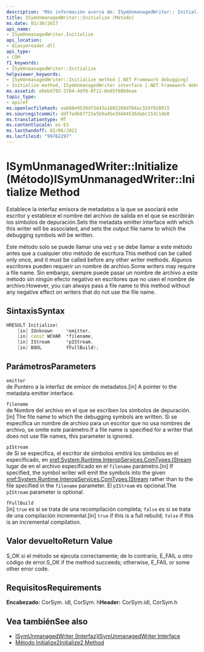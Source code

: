 ```yaml
---
description: 'Más información acerca de: ISymUnmanagedWriter:: Initialize (método)'
title: ISymUnmanagedWriter::Initialize (Método)
ms.date: 03/30/2017
api_name:
- ISymUnmanagedWriter.Initialize
api_location:
- diasymreader.dll
api_type:
- COM
f1_keywords:
- ISymUnmanagedWriter::Initialize
helpviewer_keywords:
- ISymUnmanagedWriter::Initialize method [.NET Framework debugging]
- Initialize method, ISymUnmanagedWriter interface [.NET Framework debugging]
ms.assetid: e0ebd793-3764-4df0-8f12-0e95f60b9eae
topic_type:
- apiref
ms.openlocfilehash: eab60e9539df3d43a1602268d704ac324f028915
ms.sourcegitcommit: ddf7edb67715a5b9a45e3dd44536dabc153c1de0
ms.translationtype: MT
ms.contentlocale: es-ES
ms.lasthandoff: 02/06/2021
ms.locfileid: "99762297"
---
```

# <a name="isymunmanagedwriterinitialize-method"></a><span data-ttu-id="6e855-103">ISymUnmanagedWriter::Initialize (Método)</span><span class="sxs-lookup"><span data-stu-id="6e855-103">ISymUnmanagedWriter::Initialize Method</span></span>

<span data-ttu-id="6e855-104">Establece la interfaz emisora de metadatos a la que se asociará este escritor y establece el nombre del archivo de salida en el que se escribirán los símbolos de depuración.</span><span class="sxs-lookup"><span data-stu-id="6e855-104">Sets the metadata emitter interface with which this writer will be associated, and sets the output file name to which the debugging symbols will be written.</span></span>  
  
 <span data-ttu-id="6e855-105">Este método solo se puede llamar una vez y se debe llamar a este método antes que a cualquier otro método de escritura.</span><span class="sxs-lookup"><span data-stu-id="6e855-105">This method can be called only once, and it must be called before any other writer methods.</span></span> <span data-ttu-id="6e855-106">Algunos escritores pueden requerir un nombre de archivo.</span><span class="sxs-lookup"><span data-stu-id="6e855-106">Some writers may require a file name.</span></span> <span data-ttu-id="6e855-107">Sin embargo, siempre puede pasar un nombre de archivo a este método sin ningún efecto negativo en escritores que no usen el nombre de archivo.</span><span class="sxs-lookup"><span data-stu-id="6e855-107">However, you can always pass a file name to this method without any negative effect on writers that do not use the file name.</span></span>  
  
## <a name="syntax"></a><span data-ttu-id="6e855-108">Sintaxis</span><span class="sxs-lookup"><span data-stu-id="6e855-108">Syntax</span></span>  
  
```cpp  
HRESULT Initialize(  
    [in] IUnknown     *emitter,  
    [in] const WCHAR  *filename,  
    [in] IStream      *pIStream,  
    [in] BOOL         fFullBuild);  
```  
  
## <a name="parameters"></a><span data-ttu-id="6e855-109">Parámetros</span><span class="sxs-lookup"><span data-stu-id="6e855-109">Parameters</span></span>  

 `emitter`  
 <span data-ttu-id="6e855-110">de Puntero a la interfaz de emisor de metadatos.</span><span class="sxs-lookup"><span data-stu-id="6e855-110">[in] A pointer to the metadata emitter interface.</span></span>  
  
 `filename`  
 <span data-ttu-id="6e855-111">de Nombre del archivo en el que se escriben los símbolos de depuración.</span><span class="sxs-lookup"><span data-stu-id="6e855-111">[in] The file name to which the debugging symbols are written.</span></span> <span data-ttu-id="6e855-112">Si se especifica un nombre de archivo para un escritor que no usa nombres de archivo, se omite este parámetro.</span><span class="sxs-lookup"><span data-stu-id="6e855-112">If a file name is specified for a writer that does not use file names, this parameter is ignored.</span></span>  
  
 `pIStream`  
 <span data-ttu-id="6e855-113">de Si se especifica, el escritor de símbolos emitirá los símbolos en el especificado, en <xref:System.Runtime.InteropServices.ComTypes.IStream> lugar de en el archivo especificado en el `filename` parámetro.</span><span class="sxs-lookup"><span data-stu-id="6e855-113">[in] If specified, the symbol writer will emit the symbols into the given <xref:System.Runtime.InteropServices.ComTypes.IStream> rather than to the file specified in the `filename` parameter.</span></span> <span data-ttu-id="6e855-114">El `pIStream` es opcional.</span><span class="sxs-lookup"><span data-stu-id="6e855-114">The `pIStream` parameter is optional.</span></span>  
  
 `fFullBuild`  
 <span data-ttu-id="6e855-115">[in] `true` es si se trata de una recompilación completa; `false` es si se trata de una compilación incremental.</span><span class="sxs-lookup"><span data-stu-id="6e855-115">[in] `true` if this is a full rebuild; `false` if this is an incremental compilation.</span></span>  
  
## <a name="return-value"></a><span data-ttu-id="6e855-116">Valor devuelto</span><span class="sxs-lookup"><span data-stu-id="6e855-116">Return Value</span></span>  

 <span data-ttu-id="6e855-117">S_OK si el método se ejecuta correctamente; de lo contrario, E_FAIL u otro código de error.</span><span class="sxs-lookup"><span data-stu-id="6e855-117">S_OK if the method succeeds; otherwise, E_FAIL or some other error code.</span></span>  
  
## <a name="requirements"></a><span data-ttu-id="6e855-118">Requisitos</span><span class="sxs-lookup"><span data-stu-id="6e855-118">Requirements</span></span>  

 <span data-ttu-id="6e855-119">**Encabezado:** CorSym. idl, CorSym. h</span><span class="sxs-lookup"><span data-stu-id="6e855-119">**Header:** CorSym.idl, CorSym.h</span></span>  
  
## <a name="see-also"></a><span data-ttu-id="6e855-120">Vea también</span><span class="sxs-lookup"><span data-stu-id="6e855-120">See also</span></span>

- [<span data-ttu-id="6e855-121">ISymUnmanagedWriter (Interfaz)</span><span class="sxs-lookup"><span data-stu-id="6e855-121">ISymUnmanagedWriter Interface</span></span>](isymunmanagedwriter-interface.md)
- [<span data-ttu-id="6e855-122">Método Initialize2</span><span class="sxs-lookup"><span data-stu-id="6e855-122">Initialize2 Method</span></span>](isymunmanagedwriter-initialize2-method.md)
